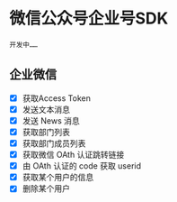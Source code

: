 # 微信公众号企业号SDK
    开发中……

## 企业微信
- [x] 获取Access Token
- [x] 发送文本消息
- [x] 发送 News 消息
- [x] 获取部门列表
- [x] 获取部门成员列表
- [x] 获取微信 OAth 认证跳转链接
- [x] 由 OAth 认证的 code 获取 userid
- [x] 获取某个用户的信息
- [x] 删除某个用户
